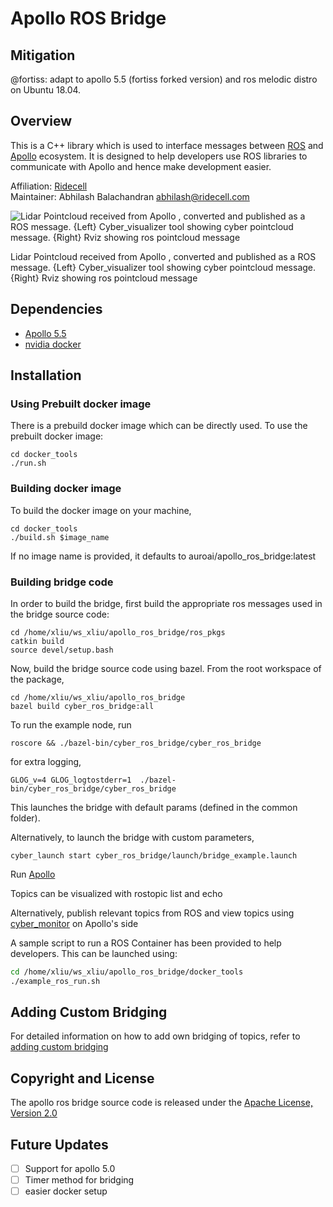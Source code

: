 
# Apollo ROS Bridge

## Mitigation
@fortiss: adapt to apollo 5.5 (fortiss forked version) and ros melodic distro on Ubuntu 18.04.

## Overview

This is a C++ library which is used to interface messages between [ROS](http://www.ros.org/ "ROS")  and [Apollo](https://github.com/ApolloAuto/apollo "Apollo") ecosystem. It is designed to help developers use ROS libraries to communicate with Apollo and hence make development easier. 

Affiliation:  [Ridecell](http://auro.ai/ "Ridecell") \
Maintainer: Abhilash Balachandran abhilash@ridecell.com

![](images/lidar_pcl.gif "Lidar Pointcloud received from Apollo , converted and published as a ROS message. {Left} Cyber_visualizer tool showing cyber pointcloud message. {Right} Rviz showing ros pointcloud message")

Lidar Pointcloud received from Apollo , converted and published as a ROS message. {Left} Cyber_visualizer tool showing cyber pointcloud message. {Right} Rviz showing ros pointcloud message

## Dependencies

- [Apollo 5.5 ](https://github.com/fortiss/apollo "fortiss Apollo") 
- [nvidia docker ](https://github.com/NVIDIA/nvidia-docker "nvidia docker ")

## Installation

### Using Prebuilt docker image

There is a prebuild docker image which can be directly used. To use the prebuilt docker image:

    cd docker_tools
    ./run.sh

### Building docker image

To build the docker image on your machine, 

    cd docker_tools
    ./build.sh $image_name

If no image name is provided, it defaults to auroai/apollo_ros_bridge:latest

### Building bridge code

In order to build the bridge, first build the appropriate ros messages used in the bridge source code:

    cd /home/xliu/ws_xliu/apollo_ros_bridge/ros_pkgs
    catkin build
    source devel/setup.bash

Now, build the bridge source code using bazel. From the root workspace of the package,
     
    cd /home/xliu/ws_xliu/apollo_ros_bridge
    bazel build cyber_ros_bridge:all


To run the example node, run

    roscore && ./bazel-bin/cyber_ros_bridge/cyber_ros_bridge

for extra logging,

    GLOG_v=4 GLOG_logtostderr=1  ./bazel-bin/cyber_ros_bridge/cyber_ros_bridge

This launches the bridge with default params (defined in the common folder).

Alternatively, to launch the bridge with custom parameters,

    cyber_launch start cyber_ros_bridge/launch/bridge_example.launch

Run [Apollo ](https://github.com/fortiss/apollo/blob/dev_fortiss/docs/quickstart/apollo_5_5_quick_start.md "Apollo ")

Topics can be visualized with rostopic list and echo

Alternatively, publish relevant topics from ROS and view topics using [cyber_monitor](https://github.com/ApolloAuto/apollo/blob/master/docs/cyber/CyberRT_Developer_Tools.md "cyber_monitor") on Apollo's side

A sample script to run a ROS Container has been provided to help developers. This can be launched using:

```bash
cd /home/xliu/ws_xliu/apollo_ros_bridge/docker_tools
./example_ros_run.sh
```


## Adding Custom Bridging

For detailed information on how to add own bridging of topics, refer to [adding custom bridging](https://github.com/AuroAi/apollo_ros_bridge/blob/master/docs/adding_custom_bridging.md "here")

## Copyright and License

The apollo ros bridge source code is released under the [Apache License, Version 2.0](https://www.apache.org/licenses/LICENSE-2.0 "Apache License, Version 2.0")

## Future Updates
 - [ ] Support for apollo 5.0
 - [ ] Timer method for bridging
 - [ ] easier docker setup
